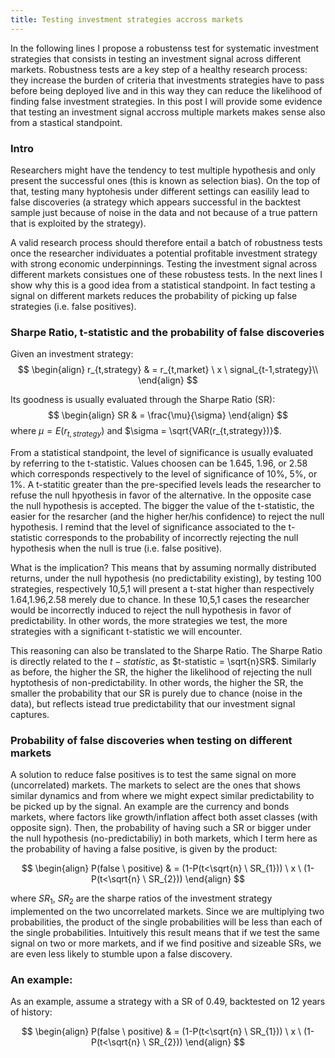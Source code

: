 ```yaml
---
title: Testing investment strategies accross markets
---
```


In the following lines I propose a robustenss test for systematic investment strategies that consists in testing an investment signal across different markets. 
Robustness tests are a key step of a healthy research process: they increase the burden of criteria that investments strategies have to pass before being deployed live and in this way they can reduce the likelihood of finding false investment strategies. 
In this post I will provide some evidence that testing an investment signal accross multiple markets makes sense also from a stastical standpoint.

### Intro 

Researchers might have the tendency to test multiple hypothesis and only present the successful ones (this is known as selection bias). On the top of that, testing many hyptohesis under different settings can easilily lead to false discoveries (a strategy which appears successful in the backtest sample just because of noise in the data and not because of a true pattern that is exploited by the strategy).

A valid research process should therefore entail a batch of robustness tests once the researcher individuates a potential profitable investment strategy with strong economic underpinnings. Testing the investment signal across different markets consistues one of these robustess tests. In the next lines I show why this is a good idea from a statistical standpoint. In fact testing a signal on different markets reduces the probability of picking up false strategies (i.e. false positives).

### Sharpe Ratio, t-statistic and the probability of false discoveries

Given an investment strategy:
$$
\begin{align}
r_{t,strategy} & = r_{t,market} \ x \ signal_{t-1,strategy}\\
\end{align}
$$

Its goodness is usually evaluated through the Sharpe Ratio (SR):
$$
\begin{align}
SR & = \frac{\mu}{\sigma}
\end{align}
$$
where $\mu = E(r_{t,strategy})$ and $\sigma = \sqrt{VAR(r_{t,strategy})}$. 

From a statistical standpoint, the level of significance is usually evaluated by referring to the t-statistic. Values choosen can be 1.645, 1.96, or 2.58 which corresponds respectively to the level of significance of 10%, 5%, or 1%. 
A t-statitic greater than the pre-specified levels leads the researcher to refuse the null hpyothesis in favor of the alternative. In the opposite case the null hypothesis is accepted. The bigger the value of the t-statistic, the easier for the resarcher (and the higher her/his confidence) to reject the null hypothesis.
I remind that the level of significance associated to the t-statistic corresponds to the probability of incorrectly rejecting the null hypothesis when the null is true (i.e. false positive). 

What is the implication? This means that by assuming normally distributed returns, under the null hypothesis (no predictability existing), by testing 100 strategies, respectively 10,5,1 will present a t-stat higher than respectively 1.64,1.96,2.58 merely due to chance. In these 10,5,1 cases the researcher would be incorrectly induced to reject the null hypothesis in favor of predictability. In other words, the more strategies we test, the more strategies with a significant t-statistic we will encounter.

This reasoning can also be translated to the Sharpe Ratio. The Sharpe Ratio is directly related to the $t-statistic$, as  $t-statistic = \sqrt{n}SR$. Similarly as before, the higher the SR, the higher the likelihood of rejecting the null hyptothesis of non-predictability. In other words, the higher the SR, the smaller the probability that our SR is purely due to chance (noise in the data), but reflects istead true predictability that our investment signal captures. 

### Probability of false discoveries when testing on different markets

A solution to reduce false positives is to test the same signal on more (uncorrelated) markets. The markets to select are the ones that shows similar dynamics and from where we might expect similar predictability to be picked up by the signal. An example are the currency and bonds markets, where factors like growth/inflation affect both asset classes (with opposite sign). Then, the probability of having such a SR or bigger  under the null hypothesis (no-predictabiliy) in both markets, which I term here as the probability of having a false positive, is given by the product:

$$
\begin{align}
P(false \ positive) & = (1-P(t<\sqrt{n} \ SR_{1})) \  x \  (1-P(t<\sqrt{n} \ SR_{2}))
\end{align}
$$

where $SR_1$, $SR_2$ are the sharpe ratios of the investment strategy implemented on the two uncorrelated markets. Since we are multiplying two probabilities, the product of the single probabilities will be less than each of the single probabilities. Intuitively this result means that if we test the same signal on two or more markets, and if we find positive and sizeable SRs, we are even less likely to stumble upon a false discovery.

### An example:

As an example, assume a strategy with a SR of 0.49, backtested on 12 years of history:

<script type="text/javascript"
        src="https://cdnjs.cloudflare.com/ajax/libs/mathjax/2.7.0/MathJax.js?config=TeX-AMS_CHTML"></script>

<script type="text/x-mathjax-config">
MathJax.Hub.Config({
tex2jax: {
inlineMath: [['$','$'], ['\\(','\\)']],
processEscapes: true},
jax: ["input/TeX","input/MathML","input/AsciiMath","output/CommonHTML"],
extensions: ["tex2jax.js","mml2jax.js","asciimath2jax.js","MathMenu.js","MathZoom.js","AssistiveMML.js", "[Contrib]/a11y/accessibility-menu.js"],
TeX: {
extensions: ["AMSmath.js","AMSsymbols.js","noErrors.js","noUndefined.js"],
equationNumbers: {
autoNumber: "AMS"
}
}
});
</script>

$$
\begin{align}
P(false \ positive) & = (1-P(t<\sqrt{n} \ SR_{1})) \  x \  (1-P(t<\sqrt{n} \ SR_{2}))
\end{align}
$$
